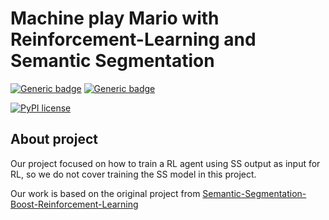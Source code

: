 # Machine play Mario with Reinforcement-Learning and Semantic Segmentation

[![Generic badge](https://img.shields.io/badge/Made_with-Python-blue.svg)](https://shields.io/)
[![Generic badge](https://img.shields.io/badge/Made_with-Jupyter_Notebooks-orange.svg)](https://shields.io/)

[![PyPI license](https://img.shields.io/pypi/l/ansicolortags.svg)](https://pypi.python.org/pypi/ansicolortags/)


## **About project**
Our project focused on how to train a RL agent using SS output as input for RL, so we do not cover training the SS model in this project. 

Our work is based on the original project from [Semantic-Segmentation-Boost-Reinforcement-Learning](https://github.com/vpulab/Semantic-Segmentation-Boost-Reinforcement-Learning/tree/69eace77a3437f98b1b437074adee5a578803581/RL)
